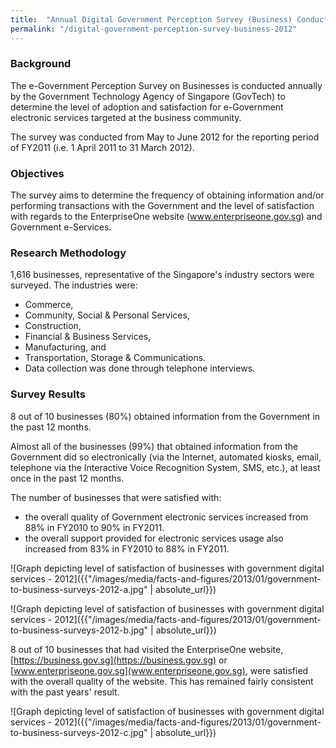```yaml
---
title:  "Annual Digital Government Perception Survey (Business) Conducted in 2012"
permalink: "/digital-government-perception-survey-business-2012"
---
```


### **Background**

The e-Government Perception Survey on Businesses is conducted annually by the Government Technology Agency of Singapore (GovTech) to determine the level of adoption and satisfaction for e-Government electronic services targeted at the business community.

The survey was conducted from May to June 2012 for the reporting period of FY2011 (i.e. 1 April 2011 to 31 March 2012).

### **Objectives**

The survey aims to determine the frequency of obtaining information and/or performing transactions with the Government and the level of satisfaction with regards to the EnterpriseOne website (www.enterpriseone.gov.sg) and Government e-Services.

### **Research Methodology**

1,616 businesses, representative of the Singapore's industry sectors were surveyed. The industries were:

* Commerce,
* Community, Social & Personal Services,
* Construction,
* Financial & Business Services,
* Manufacturing, and
* Transportation, Storage & Communications.
* Data collection was done through telephone interviews.

### **Survey Results**

8 out of 10 businesses (80%) obtained information from the Government in the past 12 months.

Almost all of the businesses (99%) that obtained information from the Government did so electronically (via the Internet, automated kiosks, email, telephone via the Interactive Voice Recognition System, SMS, etc.), at least once in the past 12 months.

The number of businesses that were satisfied with:
* the overall quality of Government electronic services increased from 88% in FY2010 to 90% in FY2011.
* the overall support provided for electronic services usage also increased from 83% in FY2010 to 88% in FY2011.

![Graph depicting level of satisfaction of businesses with government digital services - 2012]({{"/images/media/facts-and-figures/2013/01/government-to-business-surveys-2012-a.jpg" | absolute_url}})

![Graph depicting level of satisfaction of businesses with government digital services - 2012]({{"/images/media/facts-and-figures/2013/01/government-to-business-surveys-2012-b.jpg" | absolute_url}})

8 out of 10 businesses that had visited the EnterpriseOne website, [https://business.gov.sg](https://business.gov.sg) or [www.enterpriseone.gov.sg](www.enterpriseone.gov.sg), were satisfied with the overall quality of the website. This has remained fairly consistent with the past years' result.

![Graph depicting level of satisfaction of businesses with government digital services - 2012]({{"/images/media/facts-and-figures/2013/01/government-to-business-surveys-2012-c.jpg" | absolute_url}})
